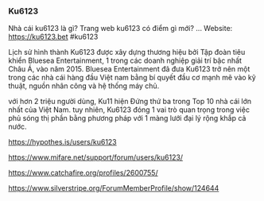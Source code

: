 ### Ku6123

Nhà cái ku6123 là gì? Trang web ku6123 có điểm gì mới? ... Website: https://ku6123.bet
#ku6123

Lịch sử hình thành Ku6123 được xây dựng thương hiệu bởi Tập đoàn tiêu khiển Bluesea Entertainment, 1 trong các doanh nghiệp giải trí bậc nhất Châu Á, vào năm 2015. Bluesea Entertainment đã đưa Ku6123 trở nên một trong các nhà cái hàng đầu Việt nam bằng bí quyết đầu cơ mạnh mẽ vào kỹ thuật, nguồn nhân công và hệ thống máy chủ.

với hơn 2 triệu người dùng, Ku11 hiện Đứng thứ ba trong Top 10 nhà cái lớn nhất của Việt Nam. tuy nhiên, Ku6123 đóng 1 vai trò quan trọng trong việc phủ sóng thị phần bằng phương pháp với 1 màng lưới đại lý rộng khắp cả nước.

https://hypothes.is/users/ku6123

https://www.mifare.net/support/forum/users/ku6123/

https://www.catchafire.org/profiles/2600755/

https://www.silverstripe.org/ForumMemberProfile/show/124644
